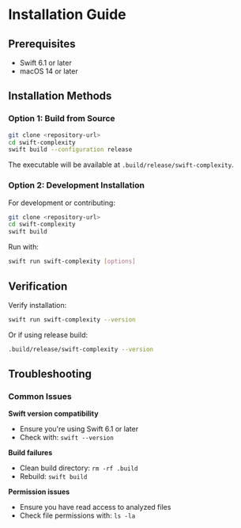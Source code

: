 # Installation Guide

## Prerequisites

- Swift 6.1 or later
- macOS 14 or later

## Installation Methods

### Option 1: Build from Source

```bash
git clone <repository-url>
cd swift-complexity
swift build --configuration release
```

The executable will be available at `.build/release/swift-complexity`.

### Option 2: Development Installation

For development or contributing:

```bash
git clone <repository-url>
cd swift-complexity
swift build
```

Run with:

```bash
swift run swift-complexity [options]
```

## Verification

Verify installation:

```bash
swift run swift-complexity --version
```

Or if using release build:

```bash
.build/release/swift-complexity --version
```

## Troubleshooting

### Common Issues

**Swift version compatibility**
- Ensure you're using Swift 6.1 or later
- Check with: `swift --version`

**Build failures**
- Clean build directory: `rm -rf .build`
- Rebuild: `swift build`

**Permission issues**
- Ensure you have read access to analyzed files
- Check file permissions with: `ls -la`